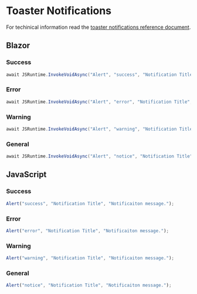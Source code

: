 # Toaster Notifications

For techinical information read the [toaster notifications reference document](/references/toaster-notifications).

## Blazor

### Success

```csharp
await JSRuntime.InvokeVoidAsync("Alert", "success", "Notification Title", "Notification message.");
```

### Error

```csharp
await JSRuntime.InvokeVoidAsync("Alert", "error", "Notification Title", "Notification message.");
```

### Warning

```csharp
await JSRuntime.InvokeVoidAsync("Alert", "warning", "Notification Title", "Notification message.");
```

### General

```csharp
await JSRuntime.InvokeVoidAsync("Alert", "notice", "Notification Title", "Notification message.");
```

## JavaScript

### Success

```javascript
Alert("success", "Notification Title", "Notificaiton message.");
```

### Error

```javascript
Alert("error", "Notification Title", "Notificaiton message.");
```

### Warning

```javascript
Alert("warning", "Notification Title", "Notificaiton message.");
```

### General

```javascript
Alert("notice", "Notification Title", "Notificaiton message.");
```